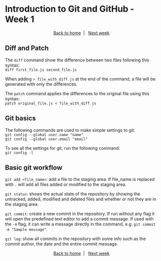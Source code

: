 <h1 id="start">Introduction to Git and GitHub - Week 1</h1>

<p align="center">
  <a href="README.md">Back to home</a>&nbsp;&nbsp;|&nbsp;&nbsp;
  <a href="week-2.md">Next week</a>
</p>

## Diff and Patch

The `diff` command show the difference between two files following this syntax:  
`diff first_file.js second_file.js`

When adding `> file_with_diff.js` at the end of the command, a file will be generated with only the differences.

The `patch` command applies the differences to the original file using this syntax:  
`patch original_file.js < file_with_diff.js`

## Git basics

The following commands are used to make simple settings to git:  
`git config --global user.name "name"`  
`git config --global user.email "email"`

To see all the settings for git, run the following command:  
`git config -l`

## Basic git workflow

`git add <file_name>`: add a file to the staging area. If file_name is replaced with `.` will add all files added or modified to the staging area.

`git status`: shows the actual state of the repository by showing the untracked, added, modified and deleted files and whether or not they are in the staging area.

`git commit`: create a new commit in the repository. If run without any flag it will open the predefined text editor to add a commit message. If used with the `-m` flag, it can write a message directly in the command, e.g. `git commit -m "Sample message"`.

`git log`: show all commits in the repository with some info such as the commit author, the date and the entire commit message.

<p align="center">
  <a href="README.md">Back to home</a>&nbsp;&nbsp;|&nbsp;&nbsp;
  <a href="week-1.md">Next week</a>
</p>
